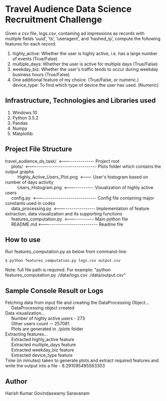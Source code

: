 # Travel Audience Data Science Recruitment Challenge

Given a csv file, logs.csv, containing ad impressions as records with multiple fields ‘uuid’, ‘ts’, ‘useragent’, and ‘hashed_ip’, compute the following features for each record:
1.	highly_active: Whether the user is highly active, i.e. has a large number of events (True/False)
2.	multiple_days: Whether the user is active for multiple days (True/False)
3.	weekday_biz: Whether the user's traffic tends to occur during weekday business hours (True/False)
4.	One additional feature of my choice. (True/False, or numeric.)
device_type: To find which type of device the user has used. (Numeric)

## Infrastructure, Technologies and Libraries used
1. Windows 10
2. Python 3.5.2
3. Pandas
4. Numpy
5. Matplotlib

## Project File Structure

travel_audience_ds_task/&nbsp;&nbsp;<--------------- Project root <br>
&nbsp;&nbsp;&nbsp;&nbsp;&nbsp;plots/&nbsp;&nbsp;<--------------------------------- Plots folder which contains the output graphs <br>
&nbsp;&nbsp;&nbsp;&nbsp;&nbsp;&nbsp;&nbsp;&nbsp;&nbsp;&nbsp;Highly_Active_Users_Plot.png&nbsp;&nbsp;<--- User's histogram based on number of days activity <br>
&nbsp;&nbsp;&nbsp;&nbsp;&nbsp;&nbsp;&nbsp;&nbsp;&nbsp;&nbsp;Users_Histogram.png&nbsp;&nbsp;<------------ Visualization of highly active users <br>
&nbsp;&nbsp;&nbsp;&nbsp;&nbsp;config.py&nbsp;&nbsp;<----------------------------- Config file containing major constants used in codes <br>
&nbsp;&nbsp;&nbsp;&nbsp;&nbsp;data_processing.py&nbsp;&nbsp;<------------------ Implementation of feature extraction, data visualization and its supporting functions <br>
&nbsp;&nbsp;&nbsp;&nbsp;&nbsp;features_computation.py&nbsp;&nbsp;<------------ Main python file<br>
&nbsp;&nbsp;&nbsp;&nbsp;&nbsp;README.md <--------------------------- Readme file

## How to use

Run features_computation.py as below from command-line:
```sh/cmd
$ python features_computation.py logs.csv output.csv
```
Note: full file path is required. For example: "python features_computation.py ./data/logs.csv ./data/output.csv"

## Sample Console Result or Logs

Fetching data from input file and creating the DataProcessing Object...<br>
&nbsp;&nbsp;&nbsp;&nbsp;&nbsp;DataProcessing object created<br>
Data visualization...<br>
&nbsp;&nbsp;&nbsp;&nbsp;&nbsp;Number of highly active users - 273<br>
&nbsp;&nbsp;&nbsp;&nbsp;&nbsp;Other users count -- 257081<br>
&nbsp;&nbsp;&nbsp;&nbsp;&nbsp;Plots are generated in ./plots folder<br>
Extracting features...<br>
&nbsp;&nbsp;&nbsp;&nbsp;&nbsp;Extracted highly_active feature<br>
&nbsp;&nbsp;&nbsp;&nbsp;&nbsp;Extracted multiple_days feature<br>
&nbsp;&nbsp;&nbsp;&nbsp;&nbsp;Extracted weekday_biz feature<br>
&nbsp;&nbsp;&nbsp;&nbsp;&nbsp;Extracted device_type feature<br>
Time (in minutes) taken to generate plots and extract required features and write the output into a file - 8.291095495563303<br>

## Author

Harish Kumar Govindaswamy Saravanam
